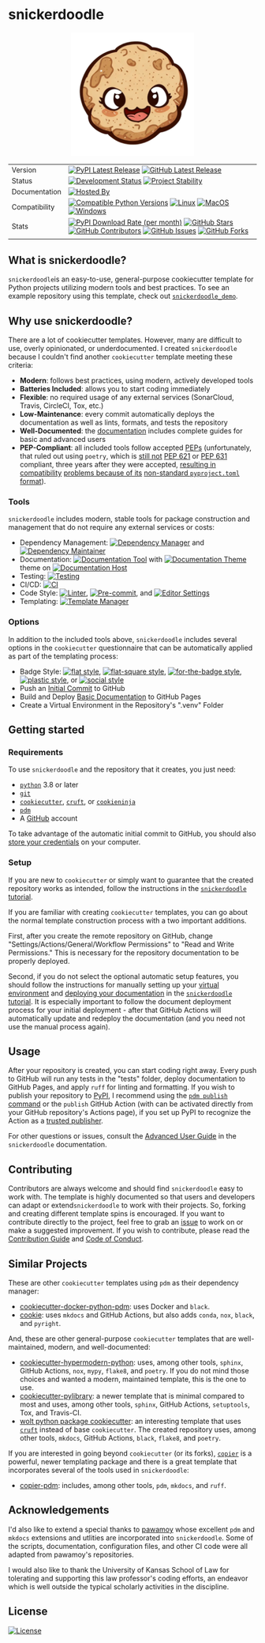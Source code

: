 # snickerdoodle

<p align="center">
<img src="https://github.com/WithPrecedent/snickerdoodle/blob/main/docs/img/snickerdoodle.png?raw=true" alt="snickerdoodle cookie logo" style="width:250px;"/>
</p>

| | |
| --- | --- |
| Version | [![PyPI Latest Release](https://img.shields.io/pypi/v/snickerdoodle.svg?style=for-the-badge&color=steelblue&label=PyPI&logo=PyPI&logoColor=yellow)](https://pypi.org/project/snickerdoodle/) [![GitHub Latest Release](https://img.shields.io/github/v/tag/WithPrecedent/snickerdoodle?style=for-the-badge&color=navy&label=GitHub&logo=github)](https://github.com/WithPrecedent/snickerdoodle/releases)
| Status | [![Development Status](https://img.shields.io/badge/Development-Active-seagreen?style=for-the-badge&logo=git)](https://www.repostatus.org/#active) [![Project Stability](https://img.shields.io/badge/Stability-Beta-seagreen?style=for-the-badge&logo=git)](https://www.repostatus.org/#active) 
| Documentation | [![Hosted By](https://img.shields.io/badge/hosted_by-GitHub_Pages-blue?style=for-the-badge&color=navy&logo=github)](https://withprecedent.github.io/snickerdoodle)
| Compatibility | [![Compatible Python Versions](https://img.shields.io/pypi/pyversions/snickerdoodle?style=for-the-badge&color=steelblue&label=Python&logo=python&logoColor=yellow)](https://pypi.python.org/pypi/snickerdoodle/) [![Linux](https://img.shields.io/badge/Linux-lightseagreen?style=for-the-badge&logo=linux&labelColor=gray&logoColor=white)](https://www.linux.org/) [![MacOS](https://img.shields.io/badge/MacOS-snow?style=for-the-badge&logo=apple&labelColor=gray)](https://www.apple.com/macos/) [![Windows](https://img.shields.io/badge/windows-blue?style=for-the-badge&logo=Windows&labelColor=gray&color=orangered)](https://www.microsoft.com/en-us/windows?r=1)
| Stats | [![PyPI Download Rate (per month)](https://img.shields.io/pypi/dm/snickerdoodle?style=for-the-badge&color=steelblue&label=Downloads%20💾&logo=pypi&logoColor=yellow)](https://pypi.org/project/snickerdoodle) [![GitHub Stars](https://img.shields.io/github/stars/withprecedent/snickerdoodle?style=for-the-badge&color=navy&label=Stars%20⭐&logo=github)](https://github.com/withprecedent/snickerdoodle/stargazers) [![GitHub Contributors](https://img.shields.io/github/contributors/withprecedent/snickerdoodle?style=for-the-badge&color=navy&label=Contributors%20🙋&logo=github)](https://github.com/withprecedent/snickerdoodle/graphs/contributors) [![GitHub Issues](https://img.shields.io/github/issues/withprecedent/snickerdoodle?style=for-the-badge&color=navy&label=Issues%20📘&logo=github)](https://github.com/withprecedent/snickerdoodle/graphs/contributors) [![GitHub Forks](https://img.shields.io/github/forks/withprecedent/snickerdoodle?style=for-the-badge&color=navy&label=Forks%20🍴&logo=github)](https://github.com/withprecedent/snickerdoodle/forks) |
| | |

## What is snickerdoodle?

`snickerdoodle`is an easy-to-use, general-purpose cookiecutter template for
Python projects utilizing modern tools and best practices. To see an example repository using this template,
check out
[`snickerdoodle_demo`](https://github.com/withprecedent/snickerdoodle_demo).
  
## Why use snickerdoodle?

There are a lot of cookiecutter templates. However, many are difficult to use,
overly opinionated, or underdocumented. I created `snickerdoodle` because I
couldn't
find another `cookiecutter` template meeting these criteria:

* **Modern**: follows best practices, using modern, actively developed tools
* **Batteries Included**: allows you to start coding immediately
* **Flexible**: no required usage of any external services
  (SonarCloud, Travis, CircleCI, Tox, etc.)
* **Low-Maintenance**: every commit automatically deploys the documentation as
  well as
  lints, formats, and tests the repository
* **Well-Documented**: the
  [documentation](https://withprecedent.github.io/snickerdoodle) includes
  complete guides for basic and advanced users
* **PEP-Compliant**: all included tools follow accepted
  [PEPs](https://peps.python.org/pep-0001/) (unfortunately, that ruled out using
  `poetry`, which is [still not](https://github.com/python-poetry/roadmap/issues/3) [PEP 621](https://peps.python.org/pep-0621/) or
  [PEP 631](https://peps.python.org/pep-0631/)
  compliant, three years after they were accepted,
  [resulting in compatibility](https://github.com/python-poetry/poetry/issues/496)
  [problems because of its](https://github.com/python-poetry/poetry/issues/3332)
  [non-standard `pyproject.toml` format](https://github.com/python-poetry/poetry/issues/8415)).

### Tools

`snickerdoodle` includes modern, stable tools for package construction and
management that do not require any external services or costs:

* Dependency Management: [![Dependency Manager](https://img.shields.io/badge/PDM-mediumpurple?style=flat-square&logo=affinity&labelColor=gray)](https://PDM.fming.dev) and [![Dependency Maintainer](https://img.shields.io/badge/dependabot-navy?style=flat-square&logo=dependabot&logoColor=white&labelColor=gray)](https://github.com/dependabot)
* Documentation:
  [![Documentation Tool](https://img.shields.io/badge/MkDocs-magenta?style=flat-square&color=deepskyblue&logo=markdown&labelColor=gray)](https://www.mkdocs.org/)
  with [![Documentation Theme](https://img.shields.io/badge/Material-magenta?style=flat-square&color=deepskyblue&logo=material-design&logoColor=white&labelColor=gray)](https://squidfunk.github.io/mkdocs-material/) theme
  on [![Documentation Host](https://img.shields.io/badge/GitHub_Pages-blue?style=flat-square&color=navy&logo=github&labelColor=gray)](https://withprecedent.github.io/snickerdoodle)
* Testing: [![Testing](https://img.shields.io/badge/pytest-steelblue?style=flat-square&logo=pytest&logoolor=white&labelColor=gray)](https://github.com/TezRomacH/python-package-template/blob/master/.pre-commit-config.yaml)
* CI/CD: [![CI](https://img.shields.io/badge/GitHub_Actions-navy?style=flat-square&logo=githubactions&labelColor=gray&logoColor=white)](https://github.com/features/actions)
* Code Style:
  [![Linter](https://img.shields.io/endpoint?style=flat-square&url=https://raw.githubusercontent.com/charliermarsh/Ruff/main/assets/badge/v2.json)](https://github.com/astral-sh/Ruff),
  [![Pre-commit](https://img.shields.io/badge/pre--commit-darkolivegreen?style=flat-square&logo=pre-commit&logoColor=white&labelColor=gray)](https://github.com/TezRomacH/python-package-template/blob/master/.pre-commit-config.yaml),
  and [![Editor Settings](https://img.shields.io/badge/Editor_Config-paleturquoise?style=flat-square&logo=editorconfig&labelColor=gray)](https://editorconfig.org/)
* Templating: [![Template Manager](https://img.shields.io/badge/Cookiecutter-bisque?style=flat-square&logo=cookiecutter&labelColor=gray)](https://www.cookiecutter.io/)

### Options

In addition to the included tools above, `snickerdoodle` includes several
options in the `cookiecutter` questionnaire that can be automatically applied
as part of the templating process:

* Badge Style: [![flat
  style](https://img.shields.io/badge/flat-crimson?style=flat)](https://www.shields.io/),
  [![flat-square
  style](https://img.shields.io/badge/flat--square-orange?style=flat-square)](https://www.shields.io/),
  [![for-the-badge
  style](https://img.shields.io/badge/For--the--badge-blue?style=for-the-badge)](https://www.shields.io/),
  [![plastic
  style](https://img.shields.io/badge/plastic-purple?style=plastic)](https://www.shields.io/),
 or [![social
  style](https://img.shields.io/badge/social-red?style=social)](https://www.shields.io/)
* Push an [Initial Commit](https://github.com/WithPrecedent/snickerdoodle_demo) to GitHub
* Build and Deploy [Basic Documentation](https://withprecedent.github.io/snickerdoodle_demo/) to GitHub Pages
* Create a Virtual Environment in the Repository's ".venv" Folder

## Getting started

### Requirements

To use `snickerdoodle` and the repository that it creates, you just need:
* [`python`](https://www.python.org/) 3.8 or later
* [`git`](https://git-scm.com/)
* [`cookiecutter`](https://www.cookiecutter.io/),
  [`cruft`](https://github.com/cruft/cruft), or
  [`cookieninja`](https://github.com/cookieninja-generator/cookieninja)
* [`pdm`](https://pdm.fming.dev/latest/)
* A [GitHub](https://github.com/) account
  
To take advantage of the automatic initial commit to GitHub,
you should also [store your credentials](https://docs.github.com/en/get-started/quickstart/set-up-git) on
your computer.

### Setup

If you are new to `cookiecutter` or simply want to guarantee that the created repository works as intended, follow the instructions in the [`snickerdoodle` tutorial](https://withprecedent.github.io/snickerdoodle/tutorial/).

If you are familiar with creating `cookiecutter` templates, you can go about the
normal template construction process with a two important additions.

First,
after you create the remote repository on GitHub, change
"Settings/Actions/General/Workflow Permissions" to "Read and Write Permissions."
This is necessary for the repository documentation to be properly deployed.  

Second, if you do not select the optional
automatic setup features, you should follow the instructions
for manually setting up your [virtual
environment](https://withprecedent.github.io/snickerdoodle/tutorial/#Create-Virtual-Environment)
and [deploying your
documentation](https://withprecedent.github.io/snickerdoodle/tutorial/#Deploy-Documentation)
in the [`snickerdoodle`
tutorial](https://withprecedent.github.io/snickerdoodle/tutorial/). It is
especially important to follow the document deployment process for your initial deployment - after that GitHub Actions will automatically update and redeploy the
documentation (and you need not use the manual process again).

## Usage

After your repository is created, you can start coding right away. Every push to GitHub will run any tests in the "tests" folder,
deploy documentation to GitHub Pages, and apply `ruff` for linting and formatting. If you wish to publish your repository
to [PyPI](https://pypi.org), I recommend using the [`pdm publish`
command](https://pdm.fming.dev/latest/usage/publish/) or the `publish` GitHub
Action (with can be activated directly from your GitHub repository's Actions
page), if you set up PyPI to recognize the Action as a [trusted
publisher](https://docs.pypi.org/trusted-publishers/adding-a-publisher/).

For
other questions or issues, consult the [Advanced User
  Guide](https://withprecedent.github.io/snickerdoodle/advanced/) in the
  `snickerdoodle` documentation.

## Contributing

Contributors are always welcome and should find `snickerdoodle` easy to work
with. The template is highly documented so that users and developers can adapt
or extend`snickerdoodle` to work with their projects. So, forking and creating
different template spins is encouraged. If you want to contribute directly to
the project, feel free to grab an [issue](https://github.com/WithPrecedent/snickerdoodle/issues) to work on
or make a suggested improvement. If you wish to contribute, please read the
[Contribution Guide](./contributing.md) and [Code of
Conduct](./code_of_conduct.md).

## Similar Projects

These are other `cookiecutter` templates using `pdm` as their dependency manager:

* [cookiecutter-docker-python-pdm](https://github.com/mnako/cookiecutter-docker-python-pdm): uses Docker and `black`.
* [cookie](https://github.com/chris-santiago/cookie): uses `mkdocs` and GitHub Actions, but also adds `conda`, `nox`, `black`, and `pyright`.

And, these are other general-purpose `cookiecutter` templates that are well-maintained, modern, and well-documented:

* [cookiecutter-hypermodern-python](https://github.com/cjolowicz/cookiecutter-hypermodern-python): uses, among other tools, `sphinx`, GitHub Actions, `nox`, `mypy`, `flake8`, and `poetry`. If you do not mind those choices and wanted a modern, maintained template, this is the one to use.
* [cookiecutter-pylibrary](https://github.com/ionelmc/cookiecutter-pylibrary): a newer template that is minimal compared to most and uses, among other tools, `sphinx`, GitHub Actions, `setuptools`, Tox, and Travis-CI.
* [wolt python package cookiecutter](https://github.com/woltapp/wolt-python-package-cookiecutter): an interesting template that uses [`cruft`](https://github.com/cruft/cruft) instead of base `cookiecutter`. The created repository uses, among other tools, `mkdocs`, GitHub Actions, `black`, `flake8`, and `poetry`.

If you are interested in going beyond `cookiecutter` (or its forks),
[`copier`](https://github.com/copier-org/copier) is a powerful, newer templating package
and there is a great template that incorporates
several of the tools used in `snickerdoodle`:

* [copier-pdm](https://github.com/pdm-project/copier-pdm): includes, among other
 tools, `pdm`,
  `mkdocs`, and `ruff`.

## Acknowledgements

I'd also like to extend a special thanks to [pawamoy](https://github.com/pawamoy) whose excellent `pdm` and `mkdocs` extensions and utlities are incorporated into `snickerdoodle`. Some of the scripts, documentation, configuration files, and other CI code were all adapted from pawamoy's repositories.

I would also like to thank the University of Kansas School of Law for tolerating and supporting this law professor's coding efforts, an endeavor which is well outside the typical scholarly activities in the discipline.

## License

[![License](https://img.shields.io/badge/License-Apache_2.0-blue.svg?style=for-the-badge&color=firebrick&logo=apache)](https://opensource.org/licenses/Apache-2.0)
